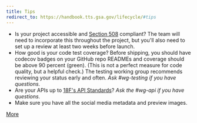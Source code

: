 ```yaml
---
title: Tips
redirect_to: https://handbook.tts.gsa.gov/lifecycle/#tips
---
```


- Is your project accessible and [Section 508](../../laws/508/) compliant? The team will need to incorporate this throughout the project, but you'll also need to set up a review at least two weeks before launch.
- How good is your code test coverage? Before shipping, you should have codecov badges on your GitHub repo READMEs and coverage should be above 90 percent (green). (This is not a perfect measure for code quality, but a helpful check.) The testing working group recommends reviewing your status early and often. _Ask #wg-testing if you have questions._
- Are your APIs up to [18F's API Standards](https://github.com/18f/api-standards)? _Ask the #wg-api if you have questions._
- Make sure you have all the social media metadata and preview images.

<a href="https://atos.open-control.org/tips/" class="usa-button">More</a>
